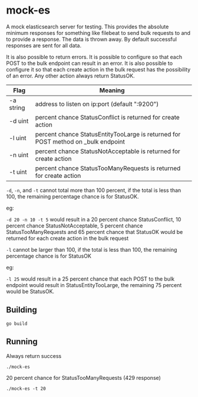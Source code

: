 # mock-es
A mock elasticsearch server for testing.  This provides the absolute minimum responses for something like filebeat to send bulk requests to and to provide a response.  The data is thrown away.  By default successful responses are sent for all data.

It is also possible to return errors.  It is possible to configure so that each POST to the bulk endpoint can result in an error.  It is also possible to configure it so that each create action in the bulk request has the possibility of an error.  Any other action always return StatusOK.

| Flag      | Meaning                                                                           |
|-----------|-----------------------------------------------------------------------------------|
| -a string | address to listen on ip:port (default ":9200")                                    |
| -d uint   | percent chance StatusConflict is returned for create action                       |
| -l uint   | percent chance StatusEntityTooLarge is returned for POST method on _bulk endpoint |
| -n uint   | percent chance StatusNotAcceptable is returned for create action                  |
| -t uint   | percent chance StatusTooManyRequests is returned for create action                |

`-d`, `-n`, and `-t` cannot total more than 100 percent, if the total is less than 100, the remaining percentage chance is for StatusOK.

eg:

`-d 20 -n 10 -t 5` would result in a 20 percent chance StatusConflict, 10 percent chance StatusNotAcceptable, 5 percent chance StatusTooManyRequests and 65 percent chance that StatusOK would be returned for each create action in the bulk request

`-l` cannot be larger than 100, if the total is less than 100, the remaining percentage chance is for StatusOK

eg:

`-l 25`  would result in a 25 percent chance that each POST to the bulk endpoint would result in StatusEntityTooLarge, the remaining 75 percent would be StatusOK.

## Building

```
go build
```


## Running

Always return success

```
./mock-es
```


20 percent chance for StatusTooManyRequests (429 response)

```
./mock-es -t 20
```
